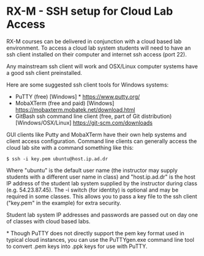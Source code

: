 # RX-M - SSH setup for Cloud Lab Access

RX-M courses can be delivered in conjunction with a cloud based lab environment. To access a cloud lab 
system students will need to have an ssh client installed on their computer and internet ssh access 
(port 22). 

Any mainstream ssh client will work and OSX/Linux computer systems have a good ssh client preinstalled. 

Here are some suggested ssh client tools for Windows systems:

- PuTTY (free) [Windows] \* https://www.putty.org/
- MobaXTerm (free and paid) [Windows] https://mobaxterm.mobatek.net/download.html
- GitBash ssh command line client (free, part of Git distribution) [Windows/OSX/Linux] https://git-scm.com/downloads

GUI clients like Putty and MobaXTerm have their own help systems and client access configuration. 
Command line clients can generally access the cloud lab site with a command something like this:

```
$ ssh -i key.pem ubuntu@host.ip.ad.dr
```

Where "ubuntu" is the default user name (the instructor may supply students with a different user name 
in class) and "host.ip.ad.dr" is the host IP address of the student lab system supplied by the instructor 
during class (e.g. 54.23.87.45). The -i switch (for identity) is optional and may be required in some 
classes. This allows you to pass a key file to the ssh client ("key.pem" in the example) for extra security.

Student lab system IP addresses and passwords are passed out on day one of classes with cloud based labs.

\* Though PuTTY does not directly support the pem key format used in typical cloud instances, you can use the 
PuTTYgen.exe command line tool to convert .pem keys into .ppk keys for use with PuTTY. 
